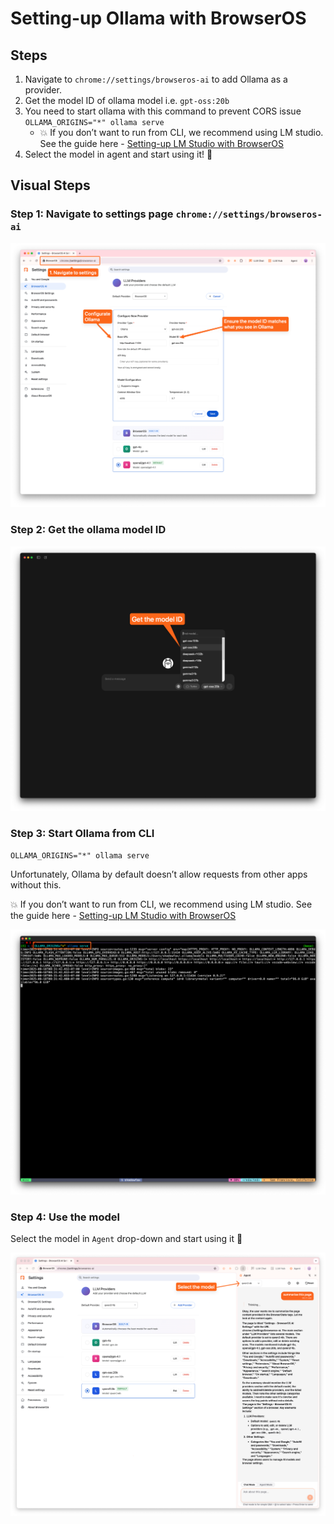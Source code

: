 # Setting-up Ollama with BrowserOS

## Steps

1. Navigate to `chrome://settings/browseros-ai` to add Ollama as a provider.
2. Get the model ID of ollama model i.e. `gpt-oss:20b`
3. You need to start ollama with this command to prevent CORS issue `OLLAMA_ORIGINS="*" ollama serve`
    - 💥 If you don’t want to run from CLI, we recommend using LM studio. See the guide here - [Setting-up LM Studio with BrowserOS](../documentations/setting-up-lm-studio.md)
4. Select the model in agent and start using it! 🥳

## Visual Steps

### **Step 1: Navigate to settings page `chrome://settings/browseros-ai`**

![Navigate to settings page](../images/setting-up-ollama/ollama-step1.png)


### **Step 2: Get the ollama model ID**

![Get the ollama model ID](../images/setting-up-ollama/ollama-step2.png)


### **Step 3: Start Ollama from CLI**

`OLLAMA_ORIGINS="*" ollama serve` 

Unfortunately, Ollama by default doesn’t allow requests from other apps without this.

💥 If you don’t want to run from CLI, we recommend using LM studio. See the guide here - [Setting-up LM Studio with BrowserOS](../documentations/setting-up-lm-studio.md)

![Start Ollama from CLI](../images/setting-up-ollama/ollama-step3.png)


### Step 4: Use the model

Select the model in `Agent` drop-down and start using it 🚀

![Use the model](../images/setting-up-ollama/ollama-step4.png)
